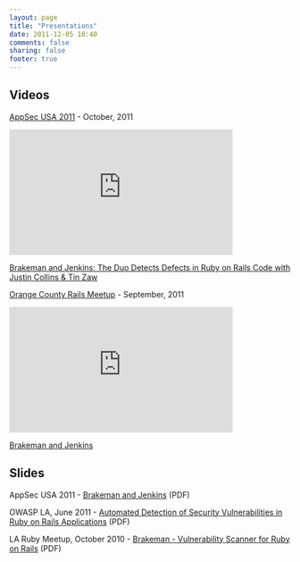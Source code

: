 ```yaml
---
layout: page
title: "Presentations"
date: 2011-12-05 10:40
comments: false
sharing: false
footer: true
---
```


## Videos

[AppSec USA 2011](http://www.appsecusa.org/) - October, 2011

<iframe src="http://player.vimeo.com/video/32696936?title=0&amp;byline=0&amp;portrait=0" width="400" height="225" frameborder="0" webkitAllowFullScreen mozallowfullscreen allowFullScreen></iframe><p><a href="http://vimeo.com/32696936">Brakeman and Jenkins: The Duo Detects Defects in Ruby on Rails Code with Justin Collins & Tin Zaw</a></p>

[Orange County Rails Meetup](http://ocrails.org/) - September, 2011

<iframe src="http://player.vimeo.com/video/32850101?title=0&amp;byline=0&amp;portrait=0" width="400" height="225" frameborder="0" webkitAllowFullScreen mozallowfullscreen allowFullScreen></iframe><p><a href="http://vimeo.com/32850101">Brakeman and Jenkins</a></p>

## Slides

AppSec USA 2011 - [Brakeman and Jenkins](/docs/presentations/Brakeman%20and%20Jenkins%20-%20AppSecUSA%202011.pdf) (PDF)

OWASP LA, June 2011 - [Automated Detection of Security Vulnerabilities in Ruby on Rails Applications](http://cs.ucla.edu/~collins/documents/Justin_Collins-OWASPLA-Brakeman.pdf) (PDF)

LA Ruby Meetup, October 2010 - [Brakeman - Vulnerability Scanner for Ruby on Rails](http://cs.ucla.edu/~collins/documents/Justin_Collins-Brakeman-10-14-10.pdf) (PDF)
